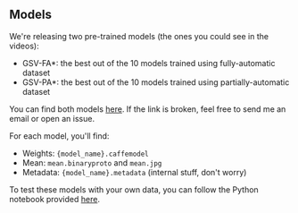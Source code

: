 ## Models

We're releasing two pre-trained models (the ones you could see in the videos):

- GSV-FA\*: the best out of the 10 models trained using fully-automatic dataset
- GSV-PA\*: the best out of the 10 models trained using partially-automatic dataset

You can find both models [here](https://drive.google.com/drive/folders/1dTFPQ8g2pA0M9G6zzOAYnboecqv4iUTE?usp=sharing). If the link is broken, feel free to send me an email or open an issue.

For each model, you'll find:
- Weights: `{model_name}.caffemodel`
- Mean: `mean.binaryproto` and `mean.jpg`
- Metadata: `{model_name}.metadata` (internal stuff, don't worry)

To test these models with your own data, you can follow the Python notebook provided [here](https://github.com/rodrigoberriel/streetview-crosswalk-classification/blob/master/inference/).
